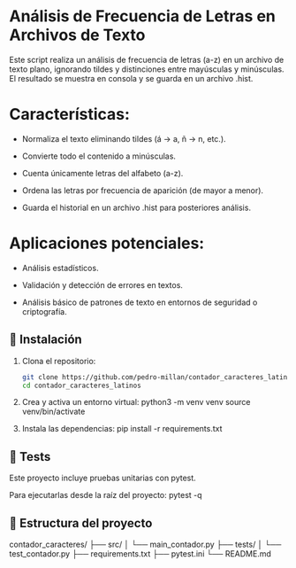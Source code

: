 # Análisis de Frecuencia de Letras en Archivos de Texto

Este script realiza un análisis de frecuencia de letras (a-z) en un archivo de texto plano, ignorando tildes y distinciones entre mayúsculas y minúsculas. El resultado se muestra en consola y se guarda en un archivo .hist.

# Características:

- Normaliza el texto eliminando tildes (á -> a, ñ -> n, etc.).

- Convierte todo el contenido a minúsculas.

- Cuenta únicamente letras del alfabeto (a-z).

- Ordena las letras por frecuencia de aparición (de mayor a menor).

- Guarda el historial en un archivo .hist para posteriores análisis.

# Aplicaciones potenciales:

- Análisis estadísticos.

- Validación y detección de errores en textos.

- Análisis básico de patrones de texto en entornos de seguridad o criptografía.


## 🚀 Instalación

1. Clona el repositorio:
   ```bash
   git clone https://github.com/pedro-millan/contador_caracteres_latinos.git
   cd contador_caracteres_latinos

2. Crea y activa un entorno virtual:
   python3 -m venv venv
   source venv/bin/activate

3. Instala las dependencias:
   pip install -r requirements.txt

## 🧪 Tests

Este proyecto incluye pruebas unitarias con pytest.

Para ejecutarlas desde la raíz del proyecto:
	pytest -q

## 📂 Estructura del proyecto

contador_caracteres/
├── src/
│   └── main_contador.py
├── tests/
│   └── test_contador.py
├── requirements.txt
├── pytest.ini
└── README.md


